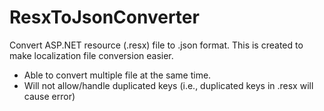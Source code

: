 # ResxToJsonConverter

Convert ASP.NET resource (.resx) file to .json format. 
This is created to make localization file conversion easier. 

* Able to convert multiple file at the same time. 
* Will not allow/handle duplicated keys (i.e., duplicated keys in .resx will cause error)
